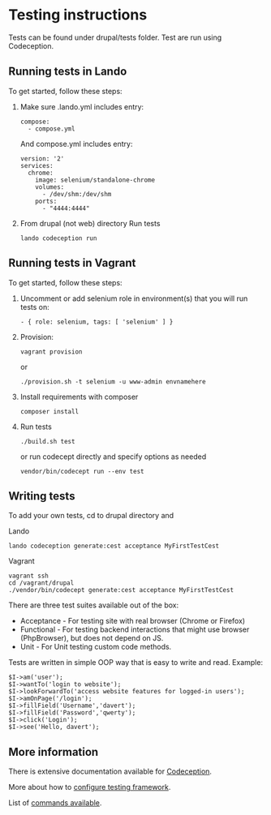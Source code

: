 Testing instructions
========================
Tests can be found under drupal/tests folder.
Test are run using Codeception.


Running tests in Lando
------------------
To get started, follow these steps:

1. Make sure .lando.yml includes entry:
    ```
    compose:
      - compose.yml
    ```
    And compose.yml includes entry:
    ```
    version: '2'
    services:
      chrome:
        image: selenium/standalone-chrome
        volumes:
          - /dev/shm:/dev/shm
        ports:
          - "4444:4444"
    ```

2. From drupal (not web) directory Run tests

    `lando codeception run`

Running tests in Vagrant
------------------
To get started, follow these steps:
1. Uncomment or add selenium role in environment(s) that you will run tests on:

    `- { role: selenium, tags: [ 'selenium' ] }`
    
2. Provision:

    `vagrant provision`
    
    or
    
    `./provision.sh -t selenium -u www-admin envnamehere`

3. Install requirements with composer

    `composer install`

4. Run tests

    `./build.sh test`

    or run codecept directly and specify options as needed

    `vendor/bin/codecept run --env test`

Writing tests
------------------
To add your own tests, cd to drupal directory and

Lando
```
lando codeception generate:cest acceptance MyFirstTestCest
```

Vagrant
```
vagrant ssh
cd /vagrant/drupal
./vendor/bin/codecept generate:cest acceptance MyFirstTestCest
```


There are three test suites available out of the box:

* Acceptance - For testing site with real browser (Chrome or Firefox)
* Functional - For testing backend interactions that might use browser (PhpBrowser), but does not depend on JS.
* Unit - For Unit testing custom code methods.


Tests are written in simple OOP way that is easy to write and read. Example: 

    $I->am('user');
    $I->wantTo('login to website');
    $I->lookForwardTo('access website features for logged-in users');
    $I->amOnPage('/login');
    $I->fillField('Username','davert');
    $I->fillField('Password','qwerty');
    $I->click('Login');
    $I->see('Hello, davert');

## More information

There is extensive documentation available for [Codeception](http://codeception.com/docs/).

More about how to [configure testing framework](http://codeception.com/docs/reference/Configuration).

List of [commands available](http://codeception.com/docs/reference/Commands).
